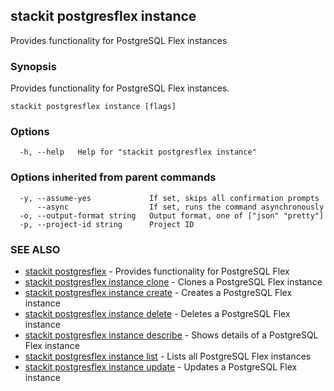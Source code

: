 ## stackit postgresflex instance

Provides functionality for PostgreSQL Flex instances

### Synopsis

Provides functionality for PostgreSQL Flex instances.

```
stackit postgresflex instance [flags]
```

### Options

```
  -h, --help   Help for "stackit postgresflex instance"
```

### Options inherited from parent commands

```
  -y, --assume-yes             If set, skips all confirmation prompts
      --async                  If set, runs the command asynchronously
  -o, --output-format string   Output format, one of ["json" "pretty"]
  -p, --project-id string      Project ID
```

### SEE ALSO

* [stackit postgresflex](./stackit_postgresflex.md)	 - Provides functionality for PostgreSQL Flex
* [stackit postgresflex instance clone](./stackit_postgresflex_instance_clone.md)	 - Clones a PostgreSQL Flex instance
* [stackit postgresflex instance create](./stackit_postgresflex_instance_create.md)	 - Creates a PostgreSQL Flex instance
* [stackit postgresflex instance delete](./stackit_postgresflex_instance_delete.md)	 - Deletes a PostgreSQL Flex instance
* [stackit postgresflex instance describe](./stackit_postgresflex_instance_describe.md)	 - Shows details of a PostgreSQL Flex instance
* [stackit postgresflex instance list](./stackit_postgresflex_instance_list.md)	 - Lists all PostgreSQL Flex instances
* [stackit postgresflex instance update](./stackit_postgresflex_instance_update.md)	 - Updates a PostgreSQL Flex instance

